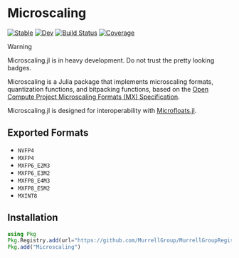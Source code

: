 # Microscaling

[![Stable](https://img.shields.io/badge/docs-stable-blue.svg)](https://MurrellGroup.github.io/Microscaling.jl/stable/)
[![Dev](https://img.shields.io/badge/docs-dev-blue.svg)](https://MurrellGroup.github.io/Microscaling.jl/dev/)
[![Build Status](https://github.com/MurrellGroup/Microscaling.jl/actions/workflows/CI.yml/badge.svg?branch=main)](https://github.com/MurrellGroup/Microscaling.jl/actions/workflows/CI.yml?query=branch%3Amain)
[![Coverage](https://codecov.io/gh/MurrellGroup/Microscaling.jl/branch/main/graph/badge.svg)](https://codecov.io/gh/MurrellGroup/Microscaling.jl)

> [!WARNING]
> Microscaling.jl is in heavy development. Do not trust the pretty looking badges.

Microscaling is a Julia package that implements microscaling formats, quantization functions, and bitpacking functions,
based on the [Open Compute Project Microscaling Formats (MX) Specification](https://www.opencompute.org/documents/ocp-microscaling-formats-mx-v1-0-spec-final-pdf).

Microscaling.jl is designed for interoperability with [Microfloats.jl](https://github.com/MurrellGroup/Microfloats.jl).

## Exported Formats

- `NVFP4`
- `MXFP4`
- `MXFP6_E2M3`
- `MXFP6_E3M2`
- `MXFP8_E4M3`
- `MXFP8_E5M2`
- `MXINT8`

## Installation

```julia
using Pkg
Pkg.Registry.add(url="https://github.com/MurrellGroup/MurrellGroupRegistry")
Pkg.add("Microscaling")
```
